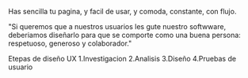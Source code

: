 Has sencilla tu pagina, y facil de usar, y comoda, constante, con flujo.

"Si queremos que a nuestros usuarios les gute nuestro softwware, deberiamos diseñarlo para que se comporte como una buena persona: respetuoso, generoso y colaborador."

Etepas de diseño UX
    1.Investigacion
    2.Analisis
    3.Diseño
    4.Pruebas de usuario